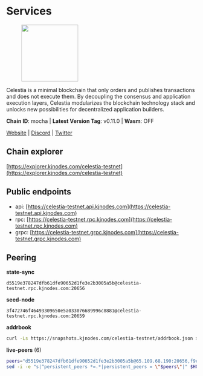 # Services

<figure><img src="https://raw.githubusercontent.com/kj89/testnet_manuals/main/pingpub/logos/celestia.png" width="150" alt=""><figcaption></figcaption></figure>

Celestia is a minimal blockchain that only orders and publishes transactions and  does not execute them. By decoupling the consensus and application execution layers,  Celestia modularizes the blockchain technology stack and unlocks new possibilities  for decentralized application builders.

**Chain ID**: mocha | **Latest Version Tag**: v0.11.0 | **Wasm**: OFF

[Website](https://celestia.org) | [Discord](https://discord.gg/celestiacommunity) | [Twitter](https://twitter.com/CelestiaOrg)




## Chain explorer
[https://explorer.kjnodes.com/celestia-testnet](https://explorer.kjnodes.com/celestia-testnet)

## Public endpoints

* api: [https://celestia-testnet.api.kjnodes.com](https://celestia-testnet.api.kjnodes.com)
* rpc: [https://celestia-testnet.rpc.kjnodes.com](https://celestia-testnet.rpc.kjnodes.com)
* grpc: [https://celestia-testnet.grpc.kjnodes.com](https://celestia-testnet.grpc.kjnodes.com)

## Peering

**state-sync**

```text
d5519e378247dfb61dfe90652d1fe3e2b3005a5b@celestia-testnet.rpc.kjnodes.com:20656
```

**seed-node**

```text
3f472746f46493309650e5a033076689996c8881@celestia-testnet.rpc.kjnodes.com:20659
```

**addrbook**
```bash
curl -Ls https://snapshots.kjnodes.com/celestia-testnet/addrbook.json > $HOME/.celestia-app/config/addrbook.json
```

**live-peers** (6)
```bash
peers="d5519e378247dfb61dfe90652d1fe3e2b3005a5b@65.109.68.190:20656,f9e950870eccdb40e2386896d7b6a7687a103c99@88.99.219.120:43656,40e062988c54671aa7a55c6efaa73d3c0ae4920a@34.133.218.0:26656,e286b562eddc6fea1b2635f6623430225666fb2f@147.135.144.58:26656,6a03b088a9e183e7faa897afcc6b50c6971a4cd5@159.69.5.164:26656,3ad7f2d36f5e15d902c7aff7a305bea40f03f95c@163.172.111.148:26656"
sed -i -e "s|^persistent_peers *=.*|persistent_peers = \"$peers\"|" $HOME/.celestia-app/config/config.toml
```
